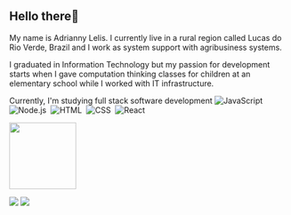 ## Hello there👋

My name is Adrianny Lelis. I currently live in a rural region called Lucas do Rio Verde, Brazil and I work as system support with agribusiness systems.

I graduated in Information Technology but my passion for development starts when I gave computation thinking classes for children at an elementary school while I worked with IT infrastructure.

Currently, I'm studying full stack software development ![JavaScript](https://img.shields.io/badge/-JavaScript-05122A?style=flat&logo=javascript)&nbsp;
	![Node.js](https://img.shields.io/badge/-Node.js-05122A?style=flat&logo=node.js)&nbsp;
	![HTML](https://img.shields.io/badge/-HTML-05122A?style=flat&logo=HTML5)&nbsp;
	![CSS](https://img.shields.io/badge/-CSS-05122A?style=flat&logo=CSS3&logoColor=1572B6)&nbsp;
	![React](https://img.shields.io/badge/-React-05122A?style=flat&logo=react)&nbsp;




<div align="left">
  <a href="https://github.com/adriannylelis">
  <!-- <img height="120em"  src="https://github-readme-stats.vercel.app/api?username=adriannylelis&show_icons=true&theme=dracula&include_all_commits=false&count_private=true"/>-->
    

<img height="120em" src="https://github-readme-stats.vercel.app/api/top-langs/?username=adriannylelis&layout=compact&langs_count=7&theme=dracula"/> 


  <p>
  <!-- <img height="250em" src="https://i.ibb.co/wycJ1FL/adri-gif.gif" alt="adri-gif" border="0">  -->
    
  <a target="_blank" href="https://www.linkedin.com/in/adrianny-lelis-092420172/"><img src="https://img.shields.io/badge/-LinkedIn-%230077B5?style=for-the-badge&logo=linkedin&logoColor=white" target="_blank"></a> 
  <a target="_blank" href="mailto:adrianny.lelis@gmail.com"><img src="https://img.shields.io/badge/Gmail-D14836?style=for-the-badge&logo=gmail&logoColor=white"></a>
 <!-- <a  target="_blank" href="https://www.instagram.com/adriannylelis/"><img src="https://img.shields.io/badge/Instagram-E4405F?style=for-the-badge&logo=instagram&logoColor=white"></a>-->
    
<!--![Snake animation](https://github.com/adriannylelis/adriannylelis/blob/output/github-contribution-grid-snake.svg)-->
 
</div>
